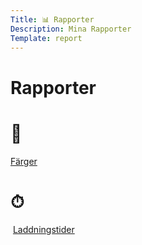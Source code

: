 ```yaml
---
Title: 📊 Rapporter
Description: Mina Rapporter
Template: report
---
```


Rapporter
==========================
<div class="landingpage">
    <div class="card">
        <h1>🎨</h1>
        <a href="analysis/01_colors">Färger</a>
    </div>
    <div class="card">
        <h1>⏱</h1>️
        <a href="analysis/02_load">Laddningstider</a>
    </div>
</div>
